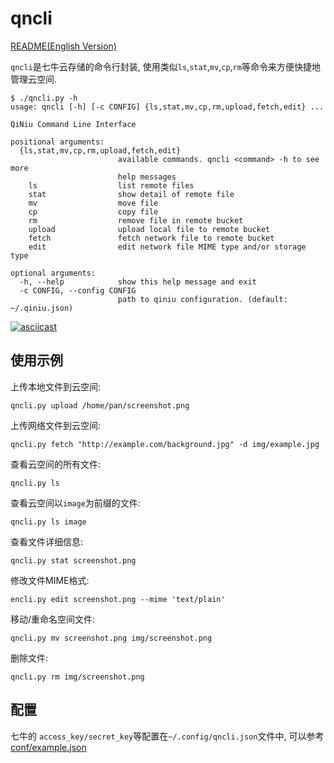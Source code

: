 # qncli

[README(English Version)](README_en.md)

`qncli`是七牛云存储的命令行封装, 使用类似`ls`,`stat`,`mv`,`cp`,`rm`等命令来方便快捷地管理云空间.

```
$ ./qncli.py -h
usage: qncli [-h] [-c CONFIG] {ls,stat,mv,cp,rm,upload,fetch,edit} ...

QiNiu Command Line Interface

positional arguments:
  {ls,stat,mv,cp,rm,upload,fetch,edit}
                        available commands. qncli <command> -h to see more
                        help messages
    ls                  list remote files
    stat                show detail of remote file
    mv                  move file
    cp                  copy file
    rm                  remove file in remote bucket
    upload              upload local file to remote bucket
    fetch               fetch network file to remote bucket
    edit                edit network file MIME type and/or storage type

optional arguments:
  -h, --help            show this help message and exit
  -c CONFIG, --config CONFIG
                        path to qiniu configuration. (default: ~/.qiniu.json)
```

[![asciicast](https://asciinema.org/a/PNM6TXVYrRQxXO6e4oSUegCbS.png)](https://asciinema.org/a/PNM6TXVYrRQxXO6e4oSUegCbS)

## 使用示例

上传本地文件到云空间:

    qncli.py upload /home/pan/screenshot.png

上传网络文件到云空间:

    qncli.py fetch "http://example.com/background.jpg" -d img/example.jpg

查看云空间的所有文件:

    qncli.py ls

查看云空间以`image`为前缀的文件:

    qncli.py ls image

查看文件详细信息:

    qncli.py stat screenshot.png

修改文件MIME格式:

    encli.py edit screenshot.png --mime 'text/plain'

移动/重命名空间文件:

    qncli.py mv screenshot.png img/screenshot.png

删除文件:

    qncli.py rm img/screenshot.png

## 配置

七牛的 `access_key/secret_key`等配置在`~/.config/qncli.json`文件中,
可以参考[conf/example.json](conf/example.json)
